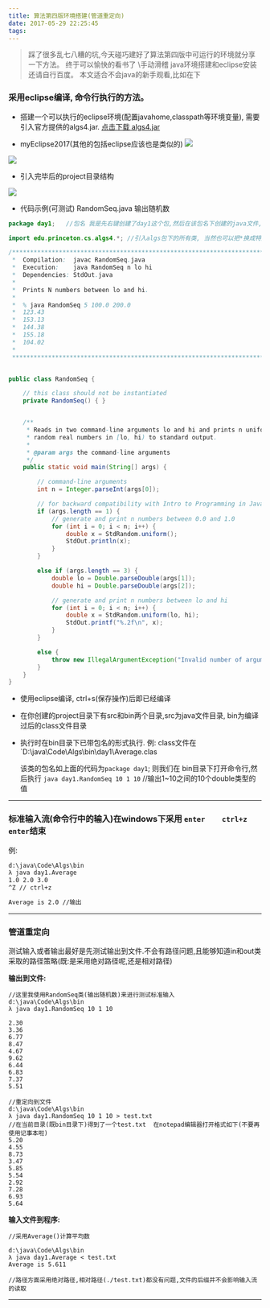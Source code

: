 ```yaml
---
title: 算法第四版环境搭建(管道重定向)
date: 2017-05-29 22:25:45
tags:
---
```



>  踩了很多乱七八糟的坑,今天碰巧建好了算法第四版中可运行的环境就分享一下方法。
>  终于可以愉快的看书了 \手动滑稽
>  java环境搭建和eclipse安装还请自行百度。
>  本文适合不会java的新手观看,比如在下

<!-- more -->

### 采用eclipse编译, 命令行执行的方法。


- 搭建一个可以执行的eclipse环境(配置javahome,classpath等环境变量), 需要引入官方提供的algs4.jar. [点击下载 algs4.jar][1]

- myEclipse2017(其他的包括eclipse应该也是类似的)
![](http://omjq5ny0e.bkt.clouddn.com/17-5-29/18116468.jpg)

![](http://omjq5ny0e.bkt.clouddn.com/17-5-29/27315029.jpg)

- 引入完毕后的project目录结构

![](http://omjq5ny0e.bkt.clouddn.com/17-5-29/75569768.jpg)

- 代码示例(可测试)
RandomSeq.java 输出随机数

```java
package day1;   //包名 我是先右键创建了day1这个包,然后在该包名下创建的java文件,至于为什么要使用包名~ 我也不造

import edu.princeton.cs.algs4.*; //引入algs包下的所有类, 当然也可以把*换成特定的类名

/******************************************************************************
 *  Compilation:  javac RandomSeq.java
 *  Execution:    java RandomSeq n lo hi
 *  Dependencies: StdOut.java
 *
 *  Prints N numbers between lo and hi.
 *
 *  % java RandomSeq 5 100.0 200.0
 *  123.43
 *  153.13
 *  144.38
 *  155.18
 *  104.02
 *
 ******************************************************************************/


public class RandomSeq { 

    // this class should not be instantiated
    private RandomSeq() { }


    /**
     * Reads in two command-line arguments lo and hi and prints n uniformly
     * random real numbers in [lo, hi) to standard output.
     *
     * @param args the command-line arguments
     */
    public static void main(String[] args) {

        // command-line arguments
        int n = Integer.parseInt(args[0]);

        // for backward compatibility with Intro to Programming in Java version of RandomSeq
        if (args.length == 1) {
            // generate and print n numbers between 0.0 and 1.0
            for (int i = 0; i < n; i++) {
                double x = StdRandom.uniform();
                StdOut.println(x);
            }
        }

        else if (args.length == 3) {
            double lo = Double.parseDouble(args[1]);
            double hi = Double.parseDouble(args[2]);

            // generate and print n numbers between lo and hi
            for (int i = 0; i < n; i++) {
                double x = StdRandom.uniform(lo, hi);
                StdOut.printf("%.2f\n", x);
            }
        }

        else {
            throw new IllegalArgumentException("Invalid number of arguments");
        }
    }
}

```
- 使用eclipse编译, ctrl+s(保存操作)后即已经编译
- 在你创建的project目录下有src和bin两个目录,src为java文件目录, bin为编译过后的class文件目录


- 执行时在bin目录下已带包名的形式执行.
    例: class文件在 `D:\java\Code\Algs\bin\day1\Average.clas

    该类的包名如上面的代码为`package day1`;
    则我们在 bin目录下打开命令行,然后执行 
    `java day1.RandomSeq 10 1 10`  //输出1~10之间的10个double类型的值

---
###  标准输入流(命令行中的输入)在windows下采用 `enter    ctrl+z  enter`结束
例:

```bash
d:\java\Code\Algs\bin
λ java day1.Average
1.0 2.0 3.0
^Z // ctrl+z

Average is 2.0 //输出
```
---
### 管道重定向

测试输入或者输出最好是先测试输出到文件.不会有路径问题,且能够知道in和out类采取的路径策略(既:是采用绝对路径呢,还是相对路径)

**输出到文件:**
```
//这里我使用RandomSeq类(输出随机数)来进行测试标准输入
d:\java\Code\Algs\bin
λ java day1.RandomSeq 10 1 10

2.30
3.36
6.77
8.47
4.67
9.62
6.44
6.83
7.37
5.51

//重定向到文件
d:\java\Code\Algs\bin
λ java day1.RandomSeq 10 1 10 > test.txt
//在当前目录(既bin目录下)得到了一个test.txt  在notepad编辑器打开格式如下(不要再使用记事本啦)
5.20
4.55
8.73
3.47
5.85
5.54
2.92
7.28
6.93
5.64

```
**输入文件到程序:**
```
//采用Average()计算平均数

d:\java\Code\Algs\bin
λ java day1.Average < test.txt 
Average is 5.611

//路径方面采用绝对路径,相对路径(./test.txt)都没有问题,文件的后缀并不会影响输入流的读取
```
---


  [1]: http://algs4.cs.princeton.edu/code/algs4.jar